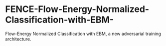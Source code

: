 # FENCE-Flow-Energy-Normalized-Classification-with-EBM-
Flow-Energy Normalized Classification with EBM, a new adversarial training architecture.
